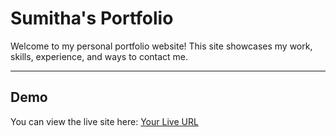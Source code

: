 # Sumitha's Portfolio

Welcome to my personal portfolio website! This site showcases my work, skills, experience, and ways to contact me.

---

## Demo

You can view the live site here: [Your Live URL](https://sumithadevhub.github.io/sumitha/)


